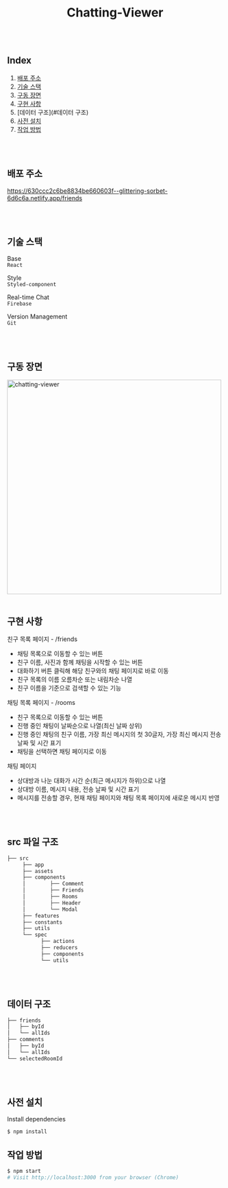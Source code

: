 <h1 align="center">
  Chatting-Viewer
</h1>

<br/>
<br/>

## Index

1. [배포 주소](#배포-주소)
2. [기술 스택](#기술-스택)
3. [구동 장면](#구동-장면)
4. [구현 사항](#src-파일-구조)
5. [데이터 구조](#데이터 구조)
6. [사전 설치](#사전-설치)
7. [작업 방법](#작업-방법)

<br/>
<br/>

## 배포 주소

https://630ccc2c6be8834be660603f--glittering-sorbet-6d6c6a.netlify.app/friends

<br/>
<br/>

## 기술 스택

Base  
`React`

Style  
`Styled-component`

Real-time Chat  
`Firebase`

Version Management  
`Git`

<br/>
<br/>

## 구동 장면

<img style="width:500px" src="https://user-images.githubusercontent.com/93248242/187351552-db5ab4e5-4e8d-4d2f-a935-753c0c607f58.gif" alt="chatting-viewer">

<br/>
<br/>

## 구현 사항

친구 목록 페이지 - /friends
- 채팅 목록으로 이동할 수 있는 버튼
- 친구 이름, 사진과 함께 채팅을 시작할 수 있는 버튼
- 대화하기 버튼 클릭해 해당 친구와의 채팅 페이지로 바로 이동
- 친구 목록의 이름 오름차순 또는 내림차순 나열
- 친구 이름을 기준으로 검색할 수 있는 기능

채팅 목록 페이지 - /rooms
- 친구 목록으로 이동할 수 있는 버튼
- 진행 중인 채팅이 날짜순으로 나열(최신 날짜 상위)
- 진행 중인 채팅의 친구 이름, 가장 최신 메시지의 첫 30글자, 가장 최신 메시지 전송 날짜 및 시간 표기
- 채팅을 선택하면 채팅 페이지로 이동

채팅 페이지
- 상대방과 나눈 대화가 시간 순(최근 메시지가 하위)으로 나열
- 상대방 이름, 메시지 내용, 전송 날짜 및 시간 표기
- 메시지를 전송할 경우, 현재 채팅 페이지와 채팅 목록 페이지에 새로운 메시지 반영

<br/>
<br/>

## src 파일 구조

```bash
├── src
     ├── app
     ├── assets
     ├── components
     │        ├── Comment
     │        ├── Friends
     │        ├── Rooms
     │        ├── Header
     │        └── Modal
     ├── features
     ├── constants
     ├── utils
     └── spec
           ├── actions
           ├── reducers
           ├── components
           └── utils
```
<br/>
<br/>

## 데이터 구조


```bash
├── friends
│   ├── byId
│   └── allIds
├── comments
│   ├── byId
│   └── allIds  
└── selectedRoomId
```
<br/>
<br/>

## 사전 설치

Install dependencies

```sh
$ npm install
```

## 작업 방법

```sh
$ npm start
# Visit http://localhost:3000 from your browser (Chrome)
```

